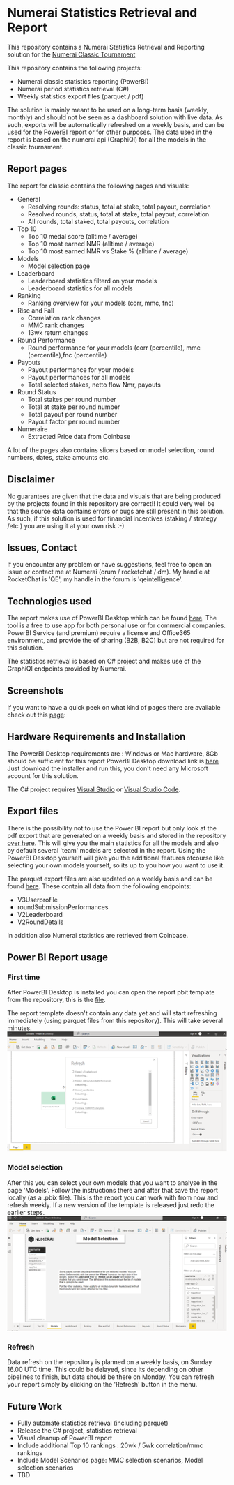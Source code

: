 
# Numerai Statistics Retrieval and Report
This repository contains a Numerai Statistics Retrieval and Reporting solution for the [Numerai Classic Tournament](https://numer.ai)

This repository contains the following projects:

- Numerai classic statistics reporting (PowerBI)
- Numerai period statistics retrieval (C#)
- Weekly statistics export files (parquet / pdf)

The solution is mainly meant to be used on a long-term basis (weekly, monthly) and should not be seen as a dashboard solution with live data. As such, exports will be automatically refreshed on a weekly basis, and can be used for the PowerBI report or for other purposes. The data used in the report is based on the numerai api (GraphiQl) for all the models in the classic tournament.

## Report pages
The report for classic contains the following pages and visuals:

- General
  - Resolving rounds: status, total at stake, total payout, correlation
  - Resolved rounds, status, total at stake, total payout, correlation
  - All rounds, total staked, total payouts, correlation
- Top 10
  - Top 10 medal score (alltime / average)
  - Top 10 most earned NMR (alltime / average)
  - Top 10 most earned NMR vs Stake % (alltime / average)
- Models
  - Model selection page
- Leaderboard
  - Leaderboard statistics filterd on your models
  - Leaderboard statistics for all models
- Ranking
  - Ranking overview for your models (corr, mmc, fnc)
- Rise and Fall
  - Correlation rank changes
  - MMC rank changes
  - 13wk return changes
- Round Performance
  - Round performance for your models (corr (percentile), mmc (percentile),fnc (percentile)
- Payouts
  - Payout performance for your models
  - Payout performances for all models
  - Total selected stakes, netto flow Nmr, payouts
- Round Status
  - Total stakes per round number
  - Total at stake per round number
  - Total payout per round number
  - Payout factor per round number
- Numeraire
  - Extracted Price data from Coinbase

A lot of the pages also contains slicers based on model selection, round numbers, dates, stake amounts etc.

## Disclaimer
No guarantees are given that the data and visuals that are being produced by the projects found in this repository are correct!! It could very well be that the source data contains errors or bugs are still present in this solution. As such, if this solution is used for financial incentives (staking / strategy /etc ) you are using it at your own risk :-)

## Issues, Contact
If you encounter any problem or have suggestions, feel free to open an issue or contact me at Numerai (orum / rocketchat / dm). My handle at RocketChat is 'QE', my handle in the forum is 'qeintelligence'.

## Technologies used
The report makes use of PowerBI Desktop which can be found [here](https://powerbi.microsoft.com/en-us/downloads/). The tool is a free to use app for both personal use or for commercial companies. PowerBI Service (and premium) require a license and Office365 environment, and provide the of sharing (B2B, B2C) but are not required for this solution.

The statistics retrieval is based on C# project and makes use of the GraphiQl endpoints provided by Numerai.

## Screenshots
If you want to have a quick peek on what kind of pages there are available check out this [page](https://github.com/jos1977/numerai_statistics/tree/main/documentation/screenshots.md): 
## Hardware Requirements and Installation
The PowerBI Desktop requirements are : Windows or Mac hardware, 8Gb should be sufficient for this report
PowerBI Desktop download link is [here](https://aka.ms/pbiSingleInstaller)
Just download the installer and run this, you don't need any Microsoft account for this solution.

The C# project requires [Visual Studio](https://visualstudio.microsoft.com/downloads/) or [Visual Studio Code](https://code.visualstudio.com/download).


## Export files
There is the possibility not to use the Power BI report but only look at the pdf export that are generated on a weekly basis and stored in the repository [over here](https://github.com/jos1977/numerai_statistics/blob/main/classic/export/NumeraiClassicStatistics.pdf). This will give you the main statistics for all the models and also by default several 'team' models are selected in the report. Using the PowerBI Desktop yourself will give you the additional features ofcourse like selecting your own models yourself, so its up to you how you want to use it.

The parquet export files are also updated on a weekly basis and can be found [here](https://github.com/jos1977/numerai_statistics/tree/main/classic/parquet). These contain all data from the following endpoints:
 - V3Userprofile
 - roundSubmissionPerformances
 - V2Leaderboard
 - V2RoundDetails

In addition also Numerai statistics are retrieved from Coinbase.
## Power BI Report usage
### First time
After PowerBI Desktop is installed you can open the report pbit template from the repository, this is the [file](https://github.com/jos1977/numerai_statistics/blob/main/classic/pbi/NumeraiClassicStatistics.pbit).

The report template doesn't contain any data yet and will start refreshing immediately (using parquet files from this repository). This will take several minutes.
![Inital Refresh](documentation/pbi_template.png "Initial Refresh")


### Model selection
After this you can select your own models that you want to analyse in the page 'Models'. Follow the instructions there and after that save the report locally (as a .pbix file). This is the report you can work with from now and refresh weekly. If a new version of the template is released just redo the earlier steps.
![Model Select](documentation/pbi_modelselect.png "Model Select")

### Refresh
Data refresh on the repository is planned on a weekly basis, on Sunday 16.00 UTC time. This could be delayed, since its depending on other pipelines to finish, but data should be there on Monday. You can refresh your report simply by clicking on the 'Refresh' button in the menu.


## Future Work
- Fully automate statistics retrieval (including parquet)
- Release the C# project, statistics retrieval
- Visual cleanup of PowerBI report
- Include additional Top 10 rankings : 20wk / 5wk correlation/mmc rankings
- Include Model Scenarios page: MMC selection scenarios, Model selection scenarios
- TBD
